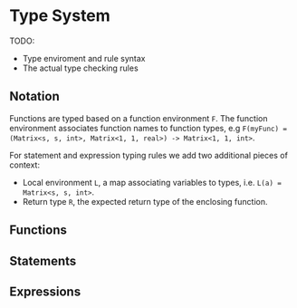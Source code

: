 # Type System
TODO:
- Type enviroment and rule syntax
- The actual type checking rules

## Notation
Functions are typed based on a function environment `F`.
The function environment associates function names to function types, e.g `F(myFunc) = (Matrix<s, s, int>, Matrix<1, 1, real>) -> Matrix<1, 1, int>`.

For statement and expression typing rules we add two additional pieces of context:
- Local environment `L`, a map associating variables to types, i.e. `L(a) = Matrix<s, s, int>`.
- Return type `R`, the expected return type of the enclosing function.

## Functions

## Statements

## Expressions
